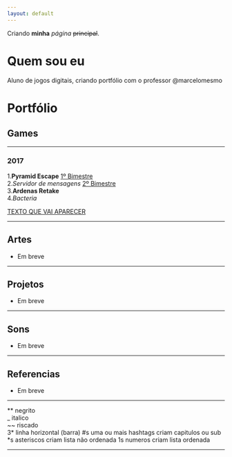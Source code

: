 ```yaml
---
layout: default
---
```


Criando **minha** _página_ ~~principal~~.

# Quem sou eu 

Aluno de jogos digitais, criando portfólio com o professor @marcelomesmo

# Portfólio

## Games
* * *
### 2017
1.**Pyramid Escape**
[1º Bimestre](https://jldifrn.github.io/PyramidEscape)   
2._Servidor de mensagens_
[2º Bimestre](https://jldifrn.github.io/ServidorDeMensagens)   
3.**Ardenas Retake**  
4._Bacteria_  

[TEXTO QUE VAI APARECER](link)
* * *

## Artes
* Em breve

* * *
## Projetos
* Em breve
* * *
## Sons
* Em breve
* * *

## Referencias
* Em breve

* * *

** negrito  
_ italico  
~~ riscado  
3* linha horizontal (barra)
#s uma ou mais hashtags criam capitulos ou sub
*s asteriscos criam lista não ordenada
1s numeros criam lista ordenada
* * *

